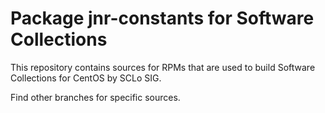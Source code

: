 # Package jnr-constants for Software Collections

This repository contains sources for RPMs that are used
to build Software Collections for CentOS by SCLo SIG.

Find other branches for specific sources.
